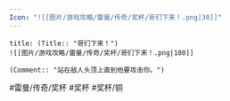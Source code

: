 ```yaml
---
Icon: "![[图片/游戏攻略/雷曼/传奇/奖杯/哥们下来！.png|30]]"
---
```

```ad-common-bronze-trophy
title: (Title:: "哥们下来！")
![[图片/游戏攻略/雷曼/传奇/奖杯/哥们下来！.png|100]]

(Comment:: "站在敌人头顶上直到他要攻击你。")
```

#雷曼/传奇/奖杯 #奖杯 #奖杯/铜
